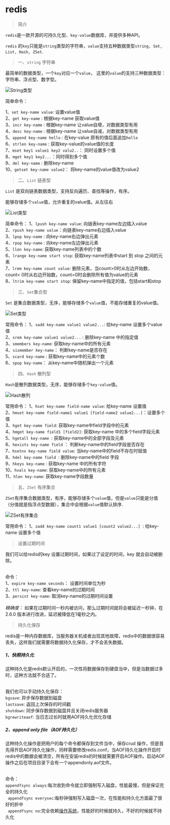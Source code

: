 # redis

> 简介


`redis`是一款开源的可持久化型、`key-value`数据库，并提供多种API。<br/>

`redis` 的`key`只能是`string`类型的字符串，`value`支持五种数据类型`string, Set, List, Hash, ZSet`.<br/>

> 一、`string` 字符串

最简单的数据类型，一个`key`对应一个`value`， 这里的`value`的支持三种数据类型：字符串、浮点型、数字型。<br/>

![String类型](https://github.com/qimeijun/redis/blob/master/string.png)

简单命令：
 
1、`set key-name value`: 设置value值<br/>
2、`get key-name` : 根据key-name 获取value值<br/>
3、`incr key-name` :  根据key-name 让value自增，对数据类型有用<br/>
4、`desc key-name` : 根据key-name 让value自减，对数据类型有用<br/>
5、`append key-name hello` : 在key-value 原有的值后面追加`hello`<br/>
6、`strlen key-name` : 获取key-value的value值的长度<br/>
7、`mset key1 value1 key2 valu2..`： 同时设置多个值<br/>
8、`mget key1 key2...`：同时得到多个值<br/>
9、`del key-name` : 删除key-name<br/>
10、`getset key-name value2`： 将key-name的value值改为value2<br/>

> 二、`List` 链表型

`List` 是双向链表数据类型，支持反向遍历、查找等操作，有序。<br/>

能够存储多个`value`值，允许重复的value值。从左往右<br/>


![List类型](https://github.com/qimeijun/redis/blob/master/list.png)

简单命令：
1、`lpush key-name value`: 向链表key-name左边插入value<br/>
2、`rpush key-name value`：向链表key-name右边插入value<br/>
3、`lpop key-name` : 向key-name右边弹出元素<br/>
4、`rpop key-name` : 向key-name左边弹出元素<br/>
5、`llen key-name`: 获取key-name列表中的个数<br/>
6、`lrange key-name start stop`: 获取key-name列表中start 到 stop 之间的元素<br/>
7、`lrem key-name count value`: 删除元素，当count>0时从左边开始数，count< 0时从右边开始数，count=0时会删除所有值为value的元素<br/>
8、`ltrim key-name start stop`: 保留key-name中指定的值，包括start和stop<br/>

> 三、`Set`集合型

`Set` 是集合数据类型，无序，能够存储多个`value`值，不能存储重复的value值。


![Set类型](https://github.com/qimeijun/redis/blob/master/set.png)

常用命令：
1、`sadd key-name value1 value2...`: 给key-name 设置多个value值<br/>
2、`srem key-name value1 value2...` : 删除key-name 中的指定值<br/>
3、`smembers key-name`: 获取key-name中的所有元素<br/>
4、`sismember key-name`： 判断key-name是否存在<br/>
5、`scard key-name` : 获取key-name中的元素个数<br/>
6、`spop key-name`： 从key-name中随机弹出一个元素 <br/>


> 四、`Hash` 散列型

`Hash`是散列数据类型，无序，能够存储多个`key-value`值。

![Hash散列](https://github.com/qimeijun/redis/blob/master/hash.png)

常用命令：
1、`hset key-name field-name value`: 给key-name 设置值<br/>
2、`hmset key-name field-name1 value1 [field-name2 value2...]`：设置多个值<br/>
3、`hget key-name field`: 获取key-name中field字段中的元素<br/>
4、`hmget key-name field1 [field2]`: 获取key-name 中的多个field字段元素<br/>
5、`hgetall key-name `: 获取key-name中的全部字段及元素<br/>
6、`hexists key-name field` ： 判断key-name中的field字段是否存在<br/>
7、`hsetnx key-name field value`: 当key-name中的field不存在时赋值<br/>
8、`hdel key-name field `: 删除key-name中的field 字段<br/>
9、`hkeys key-name` : 获取key-name 中的所有字符<br/>
10、`hvals key-name`: 获取key-name中的所有元素<br/>
11、`hlen key-name`: 获取key-name字段数量<br/>


> 五、`ZSet` 有序集合

`ZSet`有序集合数据类型，有序，能够存储多个`value`值，但是`value`只能是分值（分值就是指浮点型数据），集合中会根据`value`值默认排序.


![ZSet有序集合](https://github.com/qimeijun/redis/blob/master/zset.png)

常用命令：
 1、`zadd key-name count1 value1 [count2 value2...] `: 给key-name 设置多个值 <br/>




> 设置过期时间

我们可以给redis的key 设置过期时间，如果过了设定的时间，key 就会自动被删除。<br/><br/>

命令：<br/>
1、`expire key-name seconds`： 设置时间单位为秒<br/>
2、`ttl key-name`:  查看key-name的过期时间<br/>
3、`persist key-name`: 取消key-name的过期时间设置<br/>
<br/>
*精确度：* 如果在过期时间一秒内被访问，那么过期时间就将会被延迟一秒钟，在2.6.0 版本进行改进，延迟被降低在1毫秒之内。<br/>



> 持久化保存

redis是一种内存数据库，当服务器关机或者出现其他故障，redis中的数据很容易丢失，这样我们就需要将数据持久化保存，才不会丢失数据。<br/>

##### 1、快照持久化
这种持久化是redis默认开启的，一次性将数据保存到硬盘当中，但是当数据过多时，这种方法就不合适了。<br/><br/>

我们也可以手动持久化保存：<br/>
 `bgsave`: 异步保存数据到磁盘<br/>
    `lastsave`: 返回上次保存的时间戳<br/>
    `shutdown`: 同步保存数据到磁盘并且关闭redis服务器<br/>
    `bgrewriteaof`: 当日志过长时就用AOF持久化优化存储<br/>

 #####  2、append only file（AOF持久化）

 这种持久化操作是把用户的每个命令都保存到文件当中，保存crud 操作，但是首先得开启AOF持久化操作，同样需要修改redis.conf，当AOF持久化操作开启时redis中的数据会被清空，所有在安装redis的时候就需要开启AOF操作。启动AOF操作之后在项目目录下会有一个appendonly.aof文件。<br/><br/>

命令：<br/>
        `appendfsync always`:每次收到命令就立即强制写入磁盘，性能最慢，但是保证完全的持久化<br/>
       `appendfsync everysec`:每秒钟强制写入磁盘一次，在性能和持久化方面最了很好的折中<br/>
     `appendfsync no`:完全依赖[操作系统](http://lib.csdn.net/base/operatingsystem)，性能好的时候就持久，不好的时候就不持久化<br/>
  
